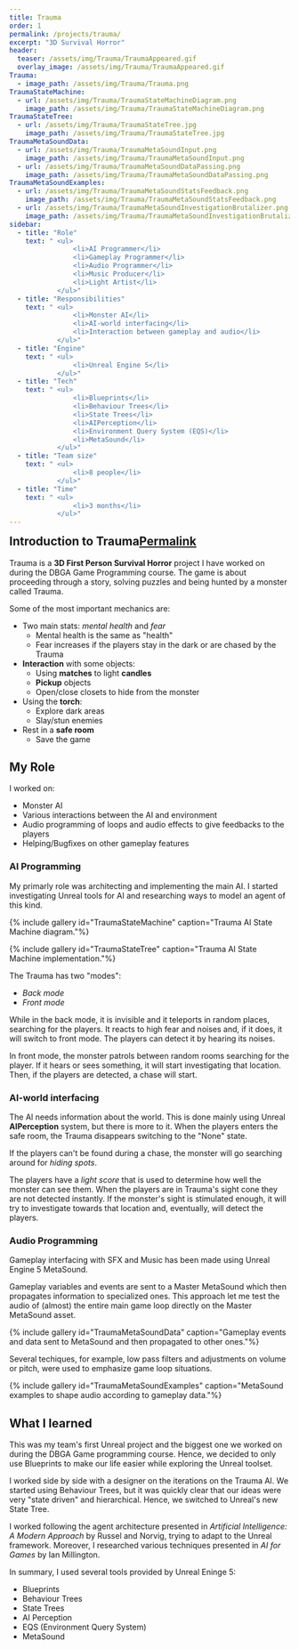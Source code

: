 ```yaml
---
title: Trauma
order: 1
permalink: /projects/trauma/
excerpt: "3D Survival Horror"
header:
  teaser: /assets/img/Trauma/TraumaAppeared.gif
  overlay_image: /assets/img/Trauma/TraumaAppeared.gif
Trauma:
  - image_path: /assets/img/Trauma/Trauma.png
TraumaStateMachine:
  - url: /assets/img/Trauma/TraumaStateMachineDiagram.png
    image_path: /assets/img/Trauma/TraumaStateMachineDiagram.png
TraumaStateTree:
  - url: /assets/img/Trauma/TraumaStateTree.jpg
    image_path: /assets/img/Trauma/TraumaStateTree.jpg
TraumaMetaSoundData:
  - url: /assets/img/Trauma/TraumaMetaSoundInput.png
    image_path: /assets/img/Trauma/TraumaMetaSoundInput.png
  - url: /assets/img/Trauma/TraumaMetaSoundDataPassing.png
    image_path: /assets/img/Trauma/TraumaMetaSoundDataPassing.png
TraumaMetaSoundExamples:
  - url: /assets/img/Trauma/TraumaMetaSoundStatsFeedback.png
    image_path: /assets/img/Trauma/TraumaMetaSoundStatsFeedback.png
  - url: /assets/img/Trauma/TraumaMetaSoundInvestigationBrutalizer.png
    image_path: /assets/img/Trauma/TraumaMetaSoundInvestigationBrutalizer.png
sidebar:
  - title: "Role"
    text: " <ul>
                <li>AI Programmer</li>
                <li>Gameplay Programmer</li> 
                <li>Audio Programmer</li>
                <li>Music Producer</li>
                <li>Light Artist</li>
            </ul>"
  - title: "Responsibilities"
    text: " <ul>
                <li>Monster AI</li>
                <li>AI-world interfacing</li>
                <li>Interaction between gameplay and audio</li>
            </ul>"
  - title: "Engine"
    text: " <ul>
                <li>Unreal Engine 5</li>
            </ul>"
  - title: "Tech"
    text: " <ul>
                <li>Blueprints</li> 
                <li>Behaviour Trees</li>
                <li>State Trees</li>
                <li>AIPerception</li>
                <li>Environment Query System (EQS)</li>
                <li>MetaSound</li>
            </ul>"
  - title: "Team size"
    text: " <ul>
                <li>8 people</li>
            </ul>"
  - title: "Time"
    text: " <ul>
                <li>3 months</li>
            </ul>"
---
```


[//]: # "DI CHE PROGETTO SI TRATTA"
<h2 id="introduction-to-trauma" class="" style="margin-top: 0em">Introduction to Trauma<a class="header-link" href="#introduction-to-trauma" title="Permalink"><span class="sr-only">Permalink</span><i class="fas fa-link"></i></a></h2>

Trauma is a **3D First Person Survival Horror** project I have worked on during the DBGA Game Programming course.
The game is about proceeding through a story, solving puzzles and being hunted by a monster called Trauma.

Some of the most important mechanics are:
- Two main stats: *mental health* and *fear* 
    - Mental health is the same as "health"
    - Fear increases if the players stay in the dark or are chased by the Trauma
- **Interaction** with some objects:
    - Using **matches** to light **candles**   
    - **Pickup** objects
    - Open/close closets to hide from the monster
- Using the **torch**:
    - Explore dark areas
    - Slay/stun enemies
- Rest in a **safe room**
    - Save the game

[//]: # "DI COSA MI SONO OCCUPATO"
## My Role
I worked on:
- Monster AI
- Various interactions between the AI and environment
- Audio programming of loops and audio effects to give feedbacks to the players
- Helping/Bugfixes on other gameplay features

### AI Programming
My primarly role was architecting and implementing the main AI. 
I started investigating Unreal tools for AI and researching ways to model an agent of this kind.

{% include gallery id="TraumaStateMachine" caption="Trauma AI State Machine diagram."%}

{% include gallery id="TraumaStateTree" caption="Trauma AI State Machine implementation."%}

The Trauma has two "modes":
- *Back mode*
- *Front mode*

While in the back mode, it is invisible and it teleports in random places, searching for the players. 
It reacts to high fear and noises and, if it does, it will switch to front mode.
The players can detect it by hearing its noises.

In front mode, the monster patrols between random rooms searching for the player. 
If it hears or sees something, it will start investigating that location. 
Then, if the players are detected, a chase will start.

### AI-world interfacing
The AI needs information about the world. This is done mainly using Unreal **AIPerception** system, but there is more to it.
When the players enters the safe room, the Trauma disappears switching to the "None" state. 

If the players can't be found during a chase, the monster will go searching around for *hiding spots*.

The players have a *light score* that is used to determine how well the monster can see them.
When the players are in Trauma's sight cone they are not detected instantly. 
If the monster's sight is stimulated enough, it will try to investigate towards that location and, eventually, will detect the players.

### Audio Programming
Gameplay interfacing with SFX and Music has been made using Unreal Engine 5 MetaSound. 

Gameplay variables and events are sent to a Master MetaSound which then propagates information to specialized ones.
This approach let me test the audio of (almost) the entire main game loop directly on the Master MetaSound asset.

{% include gallery id="TraumaMetaSoundData" caption="Gameplay events and data sent to MetaSound and then propagated to other ones."%}

Several techiques, for example, low pass filters and adjustments on volume or pitch, were used to emphasize game loop situations. 

{% include gallery id="TraumaMetaSoundExamples" caption="MetaSound examples to shape audio according to gameplay data."%}

## What I learned
This was my team's first Unreal project and the biggest one we worked on during the DBGA Game programming course. 
Hence, we decided to only use Blueprints to make our life easier while exploring the Unreal toolset.

I worked side by side with a designer on the iterations on the Trauma AI.
We started using Behaviour Trees, but it was quickly clear that our ideas were very "state driven" and hierarchical.
Hence, we switched to Unreal's new State Tree.

I worked following the agent architecture presented in *Artificial Intelligence: A Modern Approach* by Russel and Norvig, trying to adapt to the Unreal framework.
Moreover, I researched various techniques presented in *AI for Games* by Ian Millington.

In summary, I used several tools provided by Unreal Eninge 5:
- Blueprints
- Behaviour Trees
- State Trees
- AI Perception
- EQS (Environment Query System)
- MetaSound